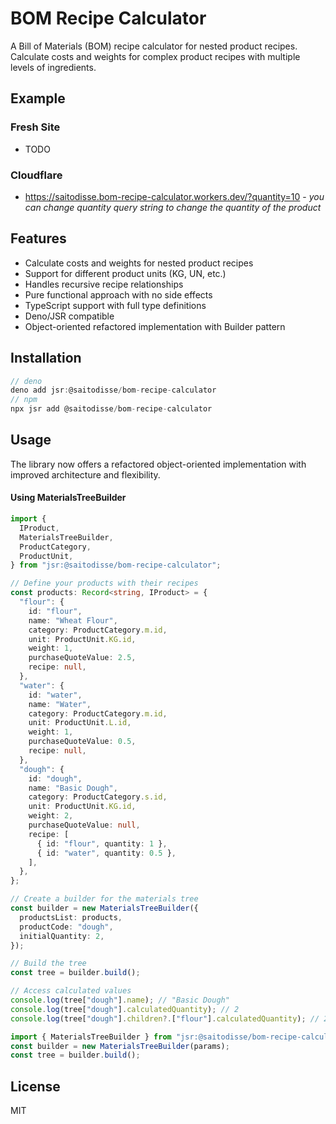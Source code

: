 # BOM Recipe Calculator

A Bill of Materials (BOM) recipe calculator for nested product recipes.
Calculate costs and weights for complex product recipes with multiple levels of
ingredients.

## Example

### Fresh Site

- TODO

### Cloudflare

- https://saitodisse.bom-recipe-calculator.workers.dev/?quantity=10 - _you can
  change quantity query string to change the quantity of the product_

## Features

- Calculate costs and weights for nested product recipes
- Support for different product units (KG, UN, etc.)
- Handles recursive recipe relationships
- Pure functional approach with no side effects
- TypeScript support with full type definitions
- Deno/JSR compatible
- Object-oriented refactored implementation with Builder pattern

## Installation

```ts
// deno
deno add jsr:@saitodisse/bom-recipe-calculator
// npm
npx jsr add @saitodisse/bom-recipe-calculator
```

## Usage

The library now offers a refactored object-oriented implementation with improved
architecture and flexibility.

#### Using MaterialsTreeBuilder

```ts
import {
  IProduct,
  MaterialsTreeBuilder,
  ProductCategory,
  ProductUnit,
} from "jsr:@saitodisse/bom-recipe-calculator";

// Define your products with their recipes
const products: Record<string, IProduct> = {
  "flour": {
    id: "flour",
    name: "Wheat Flour",
    category: ProductCategory.m.id,
    unit: ProductUnit.KG.id,
    weight: 1,
    purchaseQuoteValue: 2.5,
    recipe: null,
  },
  "water": {
    id: "water",
    name: "Water",
    category: ProductCategory.m.id,
    unit: ProductUnit.L.id,
    weight: 1,
    purchaseQuoteValue: 0.5,
    recipe: null,
  },
  "dough": {
    id: "dough",
    name: "Basic Dough",
    category: ProductCategory.s.id,
    unit: ProductUnit.KG.id,
    weight: 2,
    purchaseQuoteValue: null,
    recipe: [
      { id: "flour", quantity: 1 },
      { id: "water", quantity: 0.5 },
    ],
  },
};

// Create a builder for the materials tree
const builder = new MaterialsTreeBuilder({
  productsList: products,
  productCode: "dough",
  initialQuantity: 2,
});

// Build the tree
const tree = builder.build();

// Access calculated values
console.log(tree["dough"].name); // "Basic Dough"
console.log(tree["dough"].calculatedQuantity); // 2
console.log(tree["dough"].children?.["flour"].calculatedQuantity); // 2
```

```ts
import { MaterialsTreeBuilder } from "jsr:@saitodisse/bom-recipe-calculator/refactoring";
const builder = new MaterialsTreeBuilder(params);
const tree = builder.build();
```

## License

MIT
